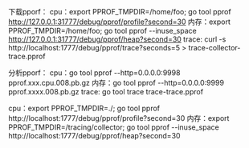 下载pporf：
cpu：export PPROF_TMPDIR=/home/foo; go tool pprof http://127.0.0.1:31777/debug/pprof/profile?second=30
内存：export PPROF_TMPDIR=/home/foo; go tool pprof --inuse_space http://127.0.0.1:31777/debug/pprof/heap?second=30
trace: curl -s http://localhost:1777/debug/pprof/trace?seconds=5 > trace-collector-trace.pprof

分析pporf：
cpu：go tool pprof --http=0.0.0.0:9998 pprof.xxx.cpu.008.pb.gz
内存：go tool pprof --http=0.0.0.0:9999 pprof.xxxx.008.pb.gz
trace: go tool trace trace-trace.pprof

cpu：export PPROF_TMPDIR=./; go tool pprof http://localhost:1777/debug/pprof/profile?second=30
内存：export PPROF_TMPDIR=/tracing/collector; go tool pprof --inuse_space http://localhost:1777/debug/pprof/heap?second=30